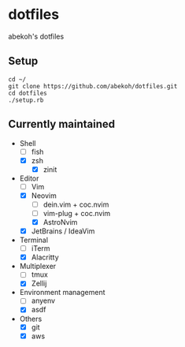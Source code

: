 # dotfiles

abekoh's dotfiles

## Setup

```
cd ~/
git clone https://github.com/abekoh/dotfiles.git
cd dotfiles
./setup.rb
```

## Currently maintained

- Shell
  - [ ] fish
  - [x] zsh
    - [x] zinit
- Editor
  - [ ] Vim
  - [x] Neovim
    - [ ] dein.vim + coc.nvim
    - [ ] vim-plug + coc.nvim
    - [x] AstroNvim
  - [x] JetBrains / IdeaVim
- Terminal
  - [ ] iTerm
  - [x] Alacritty
- Multiplexer
  - [ ] tmux
  - [x] Zellij
- Environment management
  - [ ] anyenv
  - [x] asdf
- Others
  - [x] git
  - [x] aws
